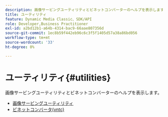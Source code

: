 ```yaml
---
description: 画像サービングユーティリティとビネットコンバーターのヘルプを表示します。
title: ユーティリティ
feature: Dynamic Media Classic、SDK/API
role: Developer,Business Practitioner
exl-id: a2bd12b1-a64b-4314-bac9-66aae807356d
source-git-commit: 1ec8b59f442eb96c6c3f5f1405d57a38a86bd056
workflow-type: tm+mt
source-wordcount: '33'
ht-degree: 0%

---
```


# ユーティリティ{#utilities}

画像サービングユーティリティとビネットコンバーターのヘルプを表示します。

* [画像サービングユーティリティ](/help/aem-is-ir-api/is-api/is-utils/utilities/c-utils-home.md)
* [ビネットコンバータ(vntc)](/help/aem-is-ir-api/utilities/c-ir-vignette-converter-vntc/c-ir-vignette-converter-vntc.md)
